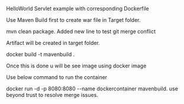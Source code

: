 HelloWorld Servlet example with corresponding Dockerfile

Use Maven Build first to create war file in Target folder.

mvn clean package. Added new line to test git merge conflict

Artifact will be created in target folder.

docker build -t mavenbuild .

Once this is done u will be see image using docker image

Use below command to run the container

docker run -d -p 8080:8080 --name dockercontainer mavenbuild.
use beyond trust to resolve merge issues.